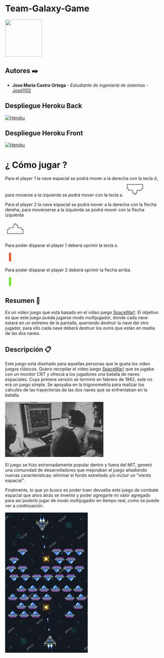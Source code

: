 # Team-Galaxy-Game  

<img src="https://media.giphy.com/media/xT4ApnyPkEjNb5QLWE/giphy.gif" width="120" height="120" />

## Autores ✒️

* **Jose María Castro Ortega** - *Estudiante de ingeniería de sistemas* - [Jose1102](https://github.com/Jose1102)

## Despliegue Heroku Back


[![Heroku](https://www.herokucdn.com/deploy/button.png)](https://back-proyecto.herokuapp.com/)

## Despliegue Heroku Front


[![Heroku](https://www.herokucdn.com/deploy/button.png)](https://front-api-space.herokuapp.com/)

# ¿ Cómo jugar ?

Para el player 1 la nave espacial se podrá mover a la derecha con la tecla d, para moverse a la izquierda se podrá mover con la tecla a.
![asda](https://github.com/Jose1102/Galaxy/blob/master/src/assets/images/nave2.png)

Para el player 2 la nave espacial se podrá mover a la derecha con la flecha dereha, para moverserse a la izquierda se podrá mover con la flecha izquierda

![adsa](https://github.com/Jose1102/Galaxy/blob/master/src/assets/images/nave.png)

Para poder disparar el player 1 deberá oprimir la tecla s.

<img height="32px" src="https://github.com/Jose1102/Galaxy/blob/master/src/assets/images/shooRed.png">

Para poder disparar el player 2 deberá oprimir la flecha arriba

<img height="32px" src="https://github.com/Jose1102/Galaxy/blob/master/src/assets/images/shootGreen.png">


## Resumen 📖

Es un video juego que está basado en el video juego [SpaceWar!](https://es.wikipedia.org/wiki/Spacewar!). El objetivo es que este juego pueda jugarse modo multijugador, donde cada nave estará en un extremo de la pantalla, queriendo destruir la nave del otro jugador, para ello cada nave deberá destruir los ovnis que están en media de las dos naves. 

## Descripción 📋

Este juego está diseñado para aquellas personas que le gusta los video juegos clásicos. Quiero recopilar el video juego [SpaceWar!](https://es.wikipedia.org/wiki/Spacewar!) que se jugaba con un monitor CRT y ofrecía a los jugadores una batalla de naves espaciales. Cuya primera versión se terminó en febrero de 1962, este no era un juego simple. Se apoyaba en la trigonometría para realizar los cálculos de las trayectorias de las dos naves que se enfrentaban en la batalla.


![Team](https://github.com/Jose1102/Classic-Galaxy-Game-/blob/main/images/teamGalaxy.png)


El juego se hizo extremadamente popular dentro y fuera del MIT, generó una comunidad de desarrolladores que mejoraban el juego añadiendo nuevas características: eliminar el fondo estrellado y/o incluir un "viento espacial".

Finalmente, lo que yo busco es poder traer devuelta este juego de combate espacial que años atrás se inventó y poder agregarle mi valor agregado para así poderlo jugar de modo multijugador en tiempo real, como se puede ver a continuación.


![Galaxy](https://github.com/Jose1102/Classic-Galaxy-Game-/blob/main/images/Galaxy.PNG)





